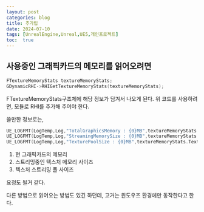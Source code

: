 ```yaml
---
layout: post
categories: blog
title: 추가팁
date: 2024-07-10
tags: [UnrealEngine,Unreal,UE5,개인프로젝트]
toc:  true
---
```


## 사용중인 그래픽카드의 메모리를 읽어오려면

```c++
FTextureMemoryStats textureMemoryStats;
GDynamicRHI->RHIGetTextureMemoryStats(textureMemoryStats);
```
FTextureMemoryStats구조체에 해당 정보가 담겨서 나오게 된다.
위 코드를 사용하려면, 모듈로 RHI를 추가해 주어야 한다.

쓸만한 정보로는,
```c++
UE_LOGFMT(LogTemp,Log,"TotalGraphicsMemory : {0}MB",textureMemoryStats.TotalGraphicsMemory/ 1024 / 1024);
UE_LOGFMT(LogTemp,Log,"StreamingMemorySize : {0}MB",textureMemoryStats.StreamingMemorySize/ 1024 / 1024);
UE_LOGFMT(LogTemp,Log,"TexturePoolSize : {0}MB",textureMemoryStats.TexturePoolSize/ 1024 / 1024);	
```
1. 현 그래픽카드의 메모리
2. 스트리밍중인 텍스처 메모리 사이즈
3. 텍스처 스트리밍 풀 사이즈

요정도 될거 같다.

다른 방법으로 읽어오는 방법도 있긴 하던데, 고거는 윈도우즈 환경에만 동작한다고 한다.
